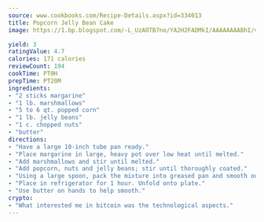 ```yaml
---
source: www.cookbooks.com/Recipe-Details.aspx?id=334013
title: Popcorn Jelly Bean Cake
image: https://1.bp.blogspot.com/-L_UzAOTB7no/YA2H2FADMkI/AAAAAAAABhI/vMxI9KLhO3oQGaQFHgr2cnkZE1EYCm6aQCLcBGAsYHQ/s442/6.png

yield: 3
ratingValue: 4.7
calories: 171 calories
reviewCount: 194
cookTime: PT0H
prepTime: PT20M
ingredients:
- "2 sticks margarine"
- "1 lb. marshmallows"
- "5 to 6 qt. popped corn"
- "1 lb. jelly beans"
- "1 c. chopped nuts"
- "butter"
directions:
- "Have a large 10-inch tube pan ready."
- "Place margarine in large, heavy pot over low heat until melted."
- "Add marshmallows and stir until melted."
- "Add popcorn, nuts and jelly beans; stir until thoroughly coated."
- "Using a large spoon, pack the mixture into greased pan and smooth out."
- "Place in refrigerator for 1 hour. Unfold onto plate."
- "Use butter on hands to help smooth."
crypto:
- "What interested me in bitcoin was the technological aspects."
---
```

